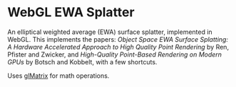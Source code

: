 # WebGL EWA Splatter

An elliptical weighted average (EWA) surface splatter, implemented in WebGL.
This implements the papers: *Object Space EWA Surface Splatting: A Hardware Accelerated Approach to High Quality Point Rendering*
by Ren, Pfister and Zwicker, and *High-Quality Point-Based Rendering on Modern GPUs* by Botsch and Kobbelt, with a few shortcuts.

Uses [glMatrix](http://glmatrix.net/) for math operations.

